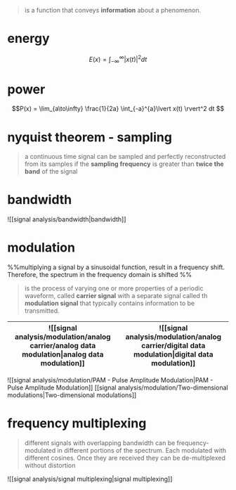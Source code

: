 
> is a function that conveys **information** about a phenomenon.


# energy


$$E(x) = \int_{-\infty}^{\infty}\lvert x(t) \rvert^2 dt  $$
# power 
$$P(x) = \lim_{a\to\infty} \frac{1}{2a} \int_{-a}^{a}\lvert x(t) \rvert^2 dt  $$

# nyquist theorem - sampling 
> a continuous time signal can be sampled and perfectly reconstructed from its samples if the **sampling frequency** is greater than **twice the band** of the signal



# bandwidth
![[signal analysis/bandwidth|bandwidth]]


# modulation
%%multiplying a signal by a sinusoidal function, result in a frequency shift. Therefore, the spectrum in the frequency domain is shifted %%
> is the process of varying one or more properties of a periodic waveform, called **carrier signal** with a separate signal called th **modulation signal** that typically contains information to be transmitted.

| ![[signal analysis/modulation/analog carrier/analog data modulation\|analog data modulation]] | ![[signal analysis/modulation/analog carrier/digital data modulation\|digital data modulation]]<br> |
| --------------------------------------------------------------------------------------------- | --------------------------------------------------------------------------------------------------- |

![[signal analysis/modulation/PAM - Pulse Amplitude Modulation|PAM - Pulse Amplitude Modulation]]
[[signal analysis/modulation/Two-dimensional modulations|Two-dimensional modulations]]



# frequency multiplexing
> different signals with overlapping bandwidth can be frequency-modulated in different portions of the spectrum. Each modulated with different cosines. Once they are received they can be de-multiplexed without distortion



![[signal analysis/signal multiplexing|signal multiplexing]]